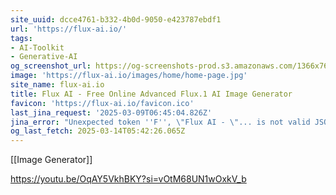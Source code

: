 ```yaml
---
site_uuid: dcce4761-b332-4b0d-9050-e423787ebdf1
url: 'https://flux-ai.io/'
tags:
- AI-Toolkit
- Generative-AI
og_screenshot_url: https://og-screenshots-prod.s3.amazonaws.com/1366x768/80/false/e2b07f18a002328b75dee1642feb2347272f4c255dfdbf819389abe537316ec7.jpeg
image: 'https://flux-ai.io/images/home/home-page.jpg'
site_name: flux-ai.io
title: Flux AI - Free Online Advanced Flux.1 AI Image Generator
favicon: 'https://flux-ai.io/favicon.ico'
last_jina_request: '2025-03-09T06:45:04.826Z'
jina_error: "Unexpected token ''F'', \"Flux AI - \"... is not valid JSON"
og_last_fetch: 2025-03-14T05:42:26.065Z
---
```

[[Image Generator]]

https://youtu.be/OqAY5VkhBKY?si=vOtM68UN1wOxkV_b
